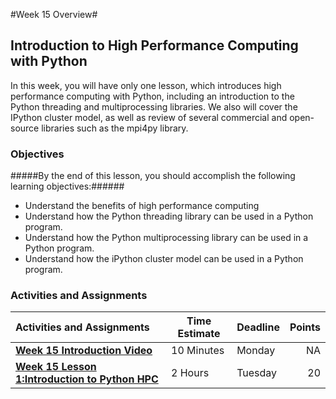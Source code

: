 #Week 15 Overview#
## Introduction to High Performance Computing with Python ##

In this week, you will have only one lesson, which introduces high performance computing with Python, including an introduction to the Python threading and multiprocessing libraries. We also will cover the IPython cluster model, as well as  review of several commercial and open-source libraries such as the mpi4py library.

### Objectives ###

#####By the end of this lesson, you should accomplish the following learning objectives:######

- Understand the benefits of high performance computing
- Understand how the Python threading library can be used in a Python program.
- Understand how the Python multiprocessing library can be used in a Python program.
- Understand how the iPython cluster model can be used in a Python program.

### Activities and Assignments ###

|Activities and Assignments | Time Estimate | Deadline | Points|
|:------| -----|-------|----------:|
|**[Week 15 Introduction Video](https://mediaspace.illinois.edu/media/Week+Fifteen/1_adnicr0a)**|10 Minutes|Monday |NA|
|**[Week 15 Lesson 1:Introduction to Python HPC](lesson1.md)**| 2 Hours |Tuesday| 20|

